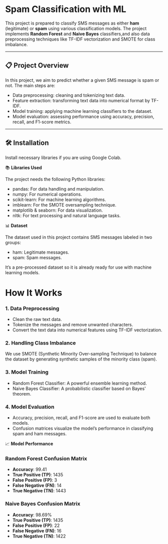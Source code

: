 # Spam Classification with ML

This project is  prepared to classify SMS messages as either **ham** (legitimate) or **spam** using various classification models. The project implements **Random Forest** and **Naive Bayes** classifiers,and also data preprocessing techniques like TF-IDF vectorization and SMOTE for class imbalance.

---

## 📋 **Project Overview**

In this project, we aim to predict whether a given SMS message is spam or not. The main steps are:
- Data preprocessing: cleaning and tokenizing text data.
- Feature extraction: transforming text data into numerical format by TF-IDF.
- Model training: applying machine learning classifiers to the dataset.
- Model evaluation: assessing performance using accuracy, precision, recall, and F1-score metrics.

---
## 🛠 **Installation**
  Install necessary libraries if you are using Google Colab.

📚 **Libraries Used**

The project needs the following Python libraries:

- pandas: For data handling and manipulation.
- numpy: For numerical operations.
- scikit-learn: For machine learning algorithms.
- imblearn: For the SMOTE oversampling technique.
- matplotlib & seaborn: For data visualization.
- nltk: For text processing and natural language tasks.

📊 **Dataset**

The dataset used in this project contains SMS messages labeled in two groups:

- ham: Legitimate messages.
- spam: Spam messages.

It’s a pre-processed dataset so it is already ready for use with machine learning models.

# How It Works 

### 1. Data Preprocessing
- Clean the raw text data.
- Tokenize the messages and remove unwanted characters.
- Convert the text data into numerical features using TF-IDF vectorization.

### 2. Handling Class Imbalance
We use SMOTE (Synthetic Minority Over-sampling Technique) to balance the dataset by generating synthetic samples of the minority class (spam).

### 3. Model Training
- Random Forest Classifier: A powerful ensemble learning method.
-  Naive Bayes Classifier: A probabilistic classifier based on Bayes' theorem.

### 4. Model Evaluation
- Accuracy, precision, recall, and F1-score are used to evaluate both models.
- Confusion matrices visualize the model’s performance in classifying spam and ham messages.

📈 **Model Performance**

### Random Forest Confusion Matrix
- **Accuracy**: 99.41
- **True Positive (TP)**: 1435
- **False Positive (FP)**: 3
- **False Negative (FN)**: 14
- **True Negative (TN)**: 1443

### Naive Bayes Confusion Matrix
- **Accuracy**: 98.69%
- **True Positive (TP)**: 1435
- **False Positive (FP)**: 22
- **False Negative (FN)**: 16
- **True Negative (TN)**: 1422






